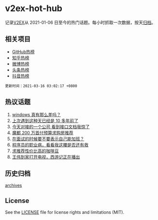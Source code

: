 # v2ex-hot-hub

 记录[V2EX](https://www.v2ex.com/)从 2021-01-06 日至今的热门话题。每小时抓取一次数据，按天[归档](archives)。
 
 ## 相关项目

- [GitHub热榜](https://github.com/snaildev/github-hot-hub)
- [知乎热榜](https://github.com/snaildev/zhihu-hot-hub)
- [微博热榜](https://github.com/snaildev/weibo-hot-hub)
- [头条热榜](https://github.com/snaildev/toutiao-hot-hub)
- [抖音热榜](https://github.com/snaildev/douyin-hot-hub)


 `更新时间：2021-03-16 03:02:17 +0800`

## 热议话题

1. [windows 真有那么差吗？](https://www.v2ex.com/t/761788)
1. [上次遇到这种天已经是 10 多年前了](https://www.v2ex.com/t/761639)
1. [今天对接的一个公司 看到接口文档我惊了](https://www.v2ex.com/t/761703)
1. [魔都 200 万首付预算求购房推荐](https://www.v2ex.com/t/761673)
1. [在面试的时候要不要表示自己能加班？](https://www.v2ex.com/t/761630)
1. [程序员的职业病，看看我这腰是否还有救](https://www.v2ex.com/t/761664)
1. [求推荐性价比高的咖啡豆](https://www.v2ex.com/t/761647)
1. [王伟到家打开电视，西游记正在播出](https://www.v2ex.com/t/761637)

## 历史归档

[archives](archives)

## License

See the [LICENSE](LICENSE) file for license rights and limitations (MIT).
